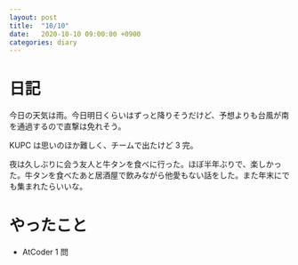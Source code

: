 ```yaml
---
layout: post
title:  "10/10"
date:   2020-10-10 09:00:00 +0900
categories: diary
---
```

# 日記

今日の天気は雨。今日明日くらいはずっと降りそうだけど、予想よりも台風が南を通過するので直撃は免れそう。

KUPC は思いのほか難しく、チームで出たけど 3 完。

夜は久しぶりに会う友人と牛タンを食べに行った。ほぼ半年ぶりで、楽しかった。牛タンを食べたあと居酒屋で飲みながら他愛もない話をした。また年末にでも集まれたらいいな。

# やったこと

- AtCoder 1 問